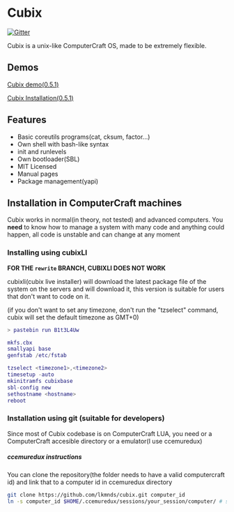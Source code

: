 # Cubix

[![Gitter](https://badges.gitter.im/lkmnds/cubix.svg)](https://gitter.im/lkmnds/cubix?utm_source=badge&utm_medium=badge&utm_campaign=pr-badge)

Cubix is a unix-like ComputerCraft OS, made to be extremely flexible.

## Demos

[Cubix demo(0.5.1)](https://www.youtube.com/watch?v=SZ-8C3hH3F4)

[Cubix Installation(0.5.1)](https://www.youtube.com/watch?v=sxkpyHpaJRY)

## Features
 * Basic coreutils programs(cat, cksum, factor...)
 * Own shell with bash-like syntax
 * init and runlevels
 * Own bootloader(SBL)
 * MIT Licensed
 * Manual pages
 * Package management(yapi)

## Installation in ComputerCraft machines

Cubix works in normal(in theory, not tested) and advanced computers.
You **need** to know how to manage a system with many code and anything could happen, all code is unstable and can change at any moment


### Installing using cubixLI

**FOR THE `rewrite` BRANCH, CUBIXLI DOES NOT WORK**

cubixli(cubix live installer) will download the latest package file of the system on the servers
and will download it, this version is suitable for users that don't want to code on it.

(if you don't want to set any timezone, don't run the "tzselect" command, cubix will set the default timezone as GMT+0)
```lua
> pastebin run B1t3L4Uw

mkfs.cbx
smallyapi base
genfstab /etc/fstab

tzselect <timezone1>,<timezone2>
timesetup -auto
mkinitramfs cubixbase
sbl-config new
sethostname <hostname>
reboot
```

### Installation using git (suitable for developers)

Since most of Cubix codebase is on ComputerCraft LUA, you need or a ComputerCraft accesible directory or a emulator(I use ccemuredux)

##### ccemuredux instructions
You can clone the repository(the folder needs to have a valid computercraft id) and link that to a computer id in ccemuredux directory
```bash
git clone https://github.com/lkmnds/cubix.git computer_id
ln -s computer_id $HOME/.ccemuredux/sessions/your_session/computer/ # something like that
```
